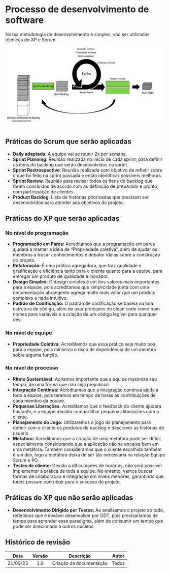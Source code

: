 # Processo de desenvolvimento de software
Nossa metodologia de desenvolvimento é simples, vão ser utilizadas técnicas do XP e Scrum.
![1](docs/../img/Metologia.png)

## Práticas do Scrum que serão aplicadas

- **Daily adaptada**: A equipe vai se reunir 2x por semana.
- **Sprint Planning**: Reunião realizada no inicio de cada sprint, para definir os itens do backlog que serão desenvolvidos na sprint.
- **Sprint Restrospective**: Reunião realizada com objetivo de refletir sobre o que foi feito na sprint passada e então  identificar possíveis melhoras.
- **Sprint Review**: Reunião para revisar todos os itens do backlog que foram concluídos de acordo com as definição de preparado e pronto, com participação de clientes.
- **Product Backlog**:  Lista de histórias priorizadas que precisam ser desenvolvidos para atender aos objetivos do projeto.

## Práticas do XP que serão aplicadas

### No nível de programação

- **Programação em Pares:** Acreditamos que a programação em pares ajudará a manter a ideia de “Propriedade coletiva”, além de ajudar os membros a trocar conhecimentos e debater ideias sobre a construção do projeto.
- **Refatoração:** É uma prática agregadora, que traz qualidade e gratificação e eficiência tanto para o cliente quanto para a equipe, para entregar um produto de qualidade e inovador.
- **Design Simples:** O design simples é um dos valores mais importantes para a equipe, pois acreditamos que simplicidade junta com uma documentação abrangente agrega muito mais valor que um produto complexo e nada intuitivo.
- **Padrão de Codificação:** O padrão de codificação se baseia na boa estrutura de código, além de usar princípios do clean code como bom nomes para variáveis e a criação de um código legível para qualquer dev.

### No nível de equipe

- **Propriedade Coletiva:** Acreditamos que essa prática seja muito boa para a equipe, pois minimiza o risco de dependência de um membro sobre alguma função.

### No nível de processo

- **Ritmo Sustentável:** Achamos importante que a equipe maximize seu tempo, de uma forma que não seja prejudicial.
- **Integração Contínua:** Acreditamos que a integração contínua ajuda a todo a equipe, pois teremos em tempo de horas as contribuições de cada membro da equipe.
- **Pequenas Liberações:** Acreditamos que o feedback do cliente ajudará bastante, e a equipe decidiu compartilhar pequenas liberações com o cliente.
- **Planejamento do Jogo:** Utilizaremos o jogo do planejamento para definir com o cliente os produtos de backlog e descrever as histórias de usuário
- **Metafora:** Acreditamos que a criação de uma metáfora pode ser difícil, especialmente considerando que a aplicação não se encaixa bem em uma metáfora. Também consideramos que o cliente escolhido também é um dev, logo a metáfora deixa de ser tão necessária na relação Equipe Scrum e PO.
- **Testes de cliente:** Devido a dificuldades de horários, não será possível implementar a prática de toda a equipe. No entanto, vamos buscar formas de colaboração e integração em níveis menores, garantindo que todos possam contribuir para o sucesso do projeto.

## Práticas do XP que não serão aplicadas

- **Desenvolvimento Dirigido por Testes:** Ao analisamos o projeto ao todo, refletimos que é inviável desenvolver por DDT, pois precisaríamos de tempo para aprender esse paradigma, além de consumir um tempo que pode ser direcionado a outros núcleos

## Histórico de revisão

|   Data   | Versão | Descrição                                        | Autor           |
|:--------:| :----: | ------------------------------------------------ | --------------- |
| 21/09/23 |  1.0   | Criação da documentação                          | Todos           |
